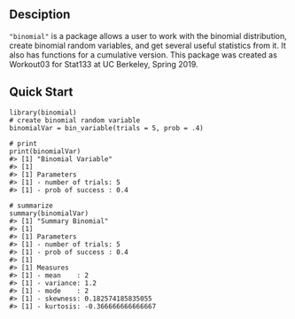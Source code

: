 Desciption
----------

`"binomial"` is a package allows a user to work with the binomial
distribution, create binomial random variables, and get several useful
statistics from it. It also has functions for a cumulative version. This
package was created as Workout03 for Stat133 at UC Berkeley, Spring
2019.

Quick Start
-----------

    library(binomial)
    # create binomial random variable
    binomialVar = bin_variable(trials = 5, prob = .4)

    # print
    print(binomialVar)
    #> [1] "Binomial Variable"
    #> [1] 
    #> [1] Parameters
    #> [1] - number of trials: 5
    #> [1] - prob of success : 0.4

    # summarize
    summary(binomialVar)
    #> [1] "Summary Binomial"
    #> [1] 
    #> [1] Parameters
    #> [1] - number of trials: 5
    #> [1] - prob of success : 0.4
    #> [1] 
    #> [1] Measures
    #> [1] - mean    : 2
    #> [1] - variance: 1.2
    #> [1] - mode    : 2
    #> [1] - skewness: 0.182574185835055
    #> [1] - kurtosis: -0.366666666666667
